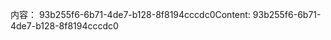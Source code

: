 <span data-ttu-id="df4e0-101">内容： 93b255f6-6b71-4de7-b128-8f8194cccdc0</span><span class="sxs-lookup"><span data-stu-id="df4e0-101">Content: 93b255f6-6b71-4de7-b128-8f8194cccdc0</span></span>